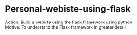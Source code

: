 # Personal-webiste-using-flask

Action: Build a webiste using the flask framework using python  
Motive: To understand the Flask framework in greater detail  

